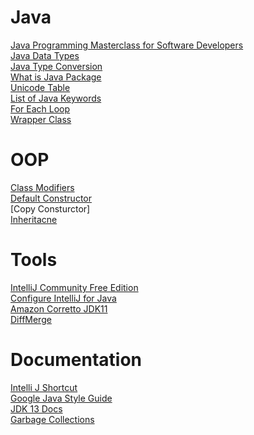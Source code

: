 # Java
[Java Programming Masterclass for Software Developers](https://www.udemy.com/course/java-the-complete-java-developer-course/)\
[Java Data Types](https://www.javatpoint.com/java-data-types)\
[Java Type Conversion](https://www.geeksforgeeks.org/type-conversion-java-examples/)\
[What is Java Package](https://docs.oracle.com/javase/tutorial/java/concepts/package.html)\
[Unicode Table](https://unicode-table.com/en/#ipa-extensions)\
[List of Java Keywords](https://en.wikipedia.org/wiki/List_of_Java_keywords)\
[For Each Loop](https://www.geeksforgeeks.org/for-each-loop-in-java/)\
[Wrapper Class](https://www.geeksforgeeks.org/wrapper-classes-java/)
# OOP
[Class Modifiers](http://tutorials.jenkov.com/java/access-modifiers.html#default-package-access-modifier)\
[Default Constructor](https://www.geeksforgeeks.org/g-fact-50/)\
[Copy Consturctor]\
[Inheritacne](https://www.geeksforgeeks.org/inheritance-in-java/)
# Tools
[IntelliJ Community Free Edition](https://www.jetbrains.com/idea/download/#section=windows)\
[Configure IntelliJ for Java](https://www.udemy.com/course/java-the-complete-java-developer-course/learn/lecture/15400982#announcements)\
[Amazon Corretto JDK11](https://docs.aws.amazon.com/corretto/latest/corretto-11-ug/downloads-list.html)\
[DiffMerge](https://sourcegear.com/diffmerge/downloads.php)
# Documentation
[Intelli J Shortcut](https://www.jetbrains.com/help/idea/mastering-keyboard-shortcuts.html)\
[Google Java Style Guide](https://google.github.io/styleguide/javaguide.html)\
[JDK 13 Docs](https://docs.oracle.com/en/java/javase/13/)\
[Garbage Collections](https://www.oracle.com/webfolder/technetwork/tutorials/obe/java/gc01/index.html)
